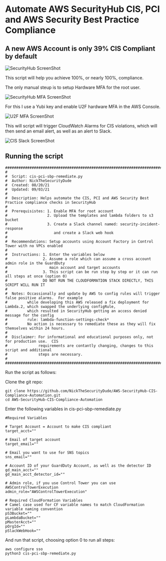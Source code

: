 # Automate AWS SecurityHub CIS, PCI and AWS Security Best Practice Compliance

## A new AWS Account is only 39% CIS Compliant by default

![SecurityHub ScreenShot](https://i.postimg.cc/sfQCmgWG/cis-security-hub-initial.png)

This script will help you achieve 100%, or nearly 100%, compliance.

The only manual steup is to setup Hardware MFA for the root user.

![SecurityHub MFA ScreenShot](https://i.postimg.cc/SKJg4JkW/cis-securityhub-hardware-mfa.png)

For this I use a Yubi key and enable U2F hardware MFA in the AWS Console.

![U2F MFA ScreenShot](https://i.postimg.cc/C14B6sXJ/yubi-activate-1.png)

This will script will trigger CloudWatch Alarms for CIS violations, which will then send an email alert, as well as an alert to Slack.

![CIS Slack ScreenShot](https://i.postimg.cc/rphnv3bY/cis-slack.png)

## Running the script

```
#################################################################################################################
#
#  Script: cis-pci-sbp-remediate.py
#  Author: NickTheSecurityDude
#  Created: 08/20/21
#  Updated: 09/03/21
#
#  Description: Helps automate the CIS, PCI and AWS Security Best Practice compliance checks in SecurityHub
#
#  Prerequisistes: 1. Enable MFA for root account
#                  2. Upload the templates and lambda folders to s3 bucket
#                  3. Create a Slack channel named: security-incident-response
#                     and create a Slack web hook
#
#  Recommendations: Setup accounts using Account Factory in Control Tower with no VPCs enabled
#
#  Instructions: 1. Enter the variables below
#                2. Assume a role which can assume a cross account admin role in the GuardDuty
#                   main account and target accounts
#                3. This script can be run step by step or it can run all steps at once (option 0)
#                DO NOT RUN THE CLOUDFORMATION STACK DIRECTLY, THIS SCRIPT WILL RUN IT
#
#  Notes: Occassionally and update by AWS to config rules will trigger false positive alarms.  For example
#         while developing this AWS released a fix deployment for Lambda.2, which swapped the underlying configRule,
#         which resulted in SecurityHub getting an access denied message for the config
#         rule: lambda-function-settings-check*
#         No action is necessary to remediate these as they will fix themselves within 24 hours.
#
#  Disclaimer: For informational and educational purposes only, not for production use.  CIS
#              requirements are contantly changing, changes to this script and additional
#              steps are necessary.
#
##################################################################################################################
```

Run the script as follows:

Clone the git repo:
```
git clone https://github.com/NickTheSecurityDude/AWS-SecurityHub-CIS-Compliance-Automation.git
cd AWS-SecurityHub-CIS-Compliance-Automation
```

Enter the following variables in cis-pci-sbp-remediate.py
```
#Required Variables

# Target Account = Account to make CIS compliant
target_acct=""

# Email of target account
target_email=""

# Email you want to use for SNS topics
sns_email=""

# Account ID of your GuardDuty Account, as well as the detector ID
gd_main_acct=""
gd_main_acct_detector_id=""

# Admin role, if you use Control Tower you can use AWSControlTowerExecution
admin_role="AWSControlTowerExecution"

# Required CloudFormation Variables
# Camel case used for CF variable names to match CloudFormation variable naming convention
pS3Bucket=""
pLambdaBucket=""
pMasterAcct=""
pOrgId=""
pSlackWebHook=""
```

And run that script, choosing option 0 to run all steps:
```
aws configure sso
python3 cis-pci-sbp-remediate.py
```


